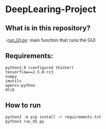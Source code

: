 # DeepLearing-Project

## What is in this repository?
-[run_UI.py](https://github.com/lihongwei970/DeepLearing-Project/run_UI.py): main function that runs the GUI
## Requirements:
```
python3.9 (configured tkinter)
tensorflow==2.5.0-rc3
numpy
imutils
opencv-python
dlib
```

## How to run
```
python3 -m pip install -r requirements.txt
python3 run_UI.py
```

